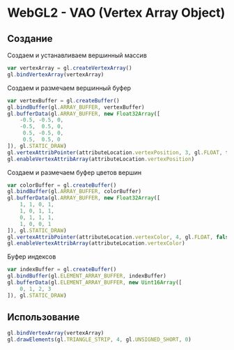 # WebGL2 - VAO (Vertex Array Object)

## Создание

Создаем и устанавливаем вершинный массив

```javascript
var vertexArray = gl.createVertexArray()
gl.bindVertexArray(vertexArray)
```

Создаем и размечаем вершинный буфер

```javascript
var vertexBuffer = gl.createBuffer()
gl.bindBuffer(gl.ARRAY_BUFFER, vertexBuffer)
gl.bufferData(gl.ARRAY_BUFFER, new Float32Array([
    -0.5, -0.5, 0,
    -0.5,  0.5, 0,
     0.5, -0.5, 0,
     0.5,  0.5, 0
]), gl.STATIC_DRAW)
gl.vertexAttribPointer(attributeLocation.vertexPosition, 3, gl.FLOAT, false, 0, 0)
gl.enableVertexAttribArray(attributeLocation.vertexPosition)
```

Создаем и размечаем буфер цветов вершин

```javascript
var colorBuffer = gl.createBuffer()
gl.bindBuffer(gl.ARRAY_BUFFER, colorBuffer)
gl.bufferData(gl.ARRAY_BUFFER, new Float32Array([
    1, 1, 0, 1,
    1, 0, 1, 1,
    0, 1, 1, 1,
    1, 0, 0, 1
]), gl.STATIC_DRAW)
gl.vertexAttribPointer(attributeLocation.vertexColor, 4, gl.FLOAT, false, 0, 0)
gl.enableVertexAttribArray(attributeLocation.vertexColor)
```

Буфер индексов

```javascript
var indexBuffer = gl.createBuffer()
gl.bindBuffer(gl.ELEMENT_ARRAY_BUFFER, indexBuffer)
gl.bufferData(gl.ELEMENT_ARRAY_BUFFER, new Uint16Array([
    0, 1, 2, 3
]), gl.STATIC_DRAW)
```

## Использование

```javascript
gl.bindVertexArray(vertexArray)
gl.drawElements(gl.TRIANGLE_STRIP, 4, gl.UNSIGNED_SHORT, 0)
```
